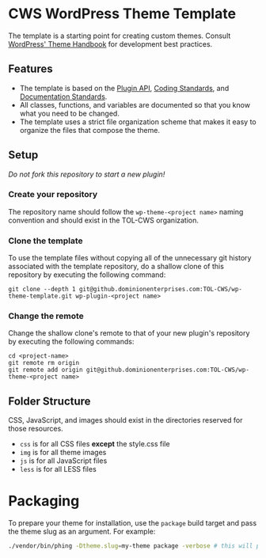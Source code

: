 # CWS WordPress Theme Template
The template is a starting point for creating custom themes. Consult [WordPress' Theme Handbook](https://developer.wordpress.org/themes/) for development best practices.

## Features
* The template is based on the [Plugin API](http://codex.wordpress.org/Plugin_API), [Coding Standards](http://codex.wordpress.org/WordPress_Coding_Standards), and [Documentation Standards](https://make.wordpress.org/core/handbook/best-practices/inline-documentation-standards/php/).
* All classes, functions, and variables are documented so that you know what you need to be changed.
* The template uses a strict file organization scheme that makes it easy to organize the files that compose the theme.

## Setup
*Do not fork this repository to start a new plugin!*

### Create your repository
The repository name should follow the ```wp-theme-<project name>``` naming convention and should exist in the TOL-CWS
organization.

### Clone the template
To use the template files without copying all of the unnecessary git history associated with the template repository,
do a shallow clone of this repository by executing the following command:
```
git clone --depth 1 git@github.dominionenterprises.com:TOL-CWS/wp-theme-template.git wp-plugin-<project name>
```

### Change the remote
Change the shallow clone's remote to that of your new plugin's repository by executing the following commands:
```
cd <project-name>
git remote rm origin
git remote add origin git@github.dominionenterprises.com:TOL-CWS/wp-theme-<project name>
```

## Folder Structure
CSS, JavaScript, and images should exist in the directories reserved for those resources.
* `css` is for all CSS files **except** the style.css file
* `img` is for all theme images
* `js` is for all JavaScript files
* `less` is for all LESS files

# Packaging
To prepare your theme for installation, use the `package` build target and pass the theme slug as an argument. For example:
```bash
./vendor/bin/phing -Dtheme.slug=my-theme package -verbose # this will produce a my-theme.zip in the project root
```
